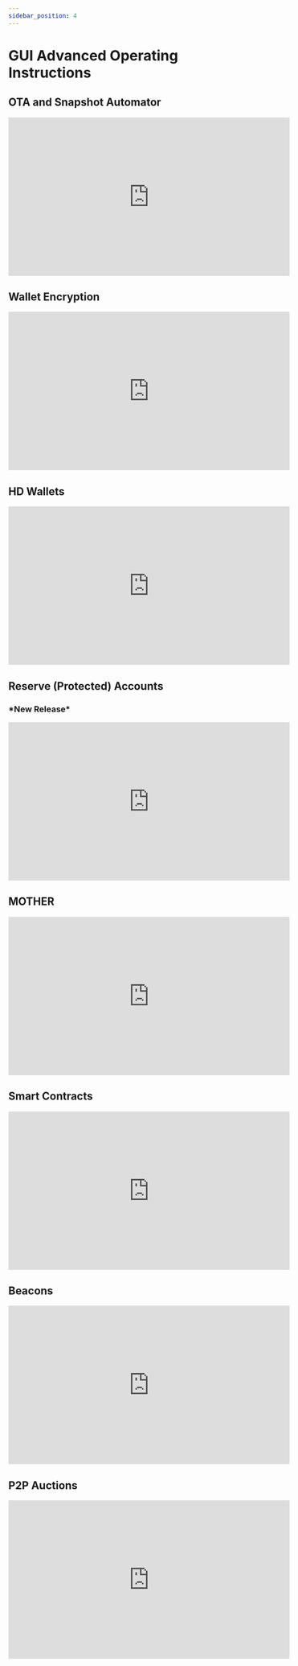 ```yaml
---
sidebar_position: 4
---
```


# GUI Advanced Operating Instructions

## OTA and Snapshot Automator
<iframe width="560" height="315" src="https://www.youtube.com/embed/YAo4wos2glE" title="YouTube video player" frameborder="0" allow="accelerometer; autoplay; clipboard-write; encrypted-media; gyroscope; picture-in-picture; web-share; fullscreen" allowfullscreen></iframe>

## Wallet Encryption
<iframe width="560" height="315" src="https://www.youtube.com/embed/LUesQJdFgcQ" title="YouTube video player" frameborder="0" allow="accelerometer; autoplay; clipboard-write; encrypted-media; gyroscope; picture-in-picture; web-share; fullscreen" allowfullscreen></iframe>

## HD Wallets
<iframe width="560" height="315" src="https://www.youtube.com/embed/tIsUHfrqIh0" title="YouTube video player" frameborder="0" allow="accelerometer; autoplay; clipboard-write; encrypted-media; gyroscope; picture-in-picture; web-share; fullscreen" allowfullscreen></iframe>

## Reserve (Protected) Accounts
### \*New Release\*

<iframe width="560" height="315" src="https://www.youtube.com/embed/q6fgznRcRLs" title="YouTube video player" frameborder="0" allow="accelerometer; autoplay; clipboard-write; encrypted-media; gyroscope; picture-in-picture; web-share; fullscreen" allowfullscreen></iframe>

## MOTHER
<iframe width="560" height="315" src="https://www.youtube.com/embed/AT-_gS0sVb0" title="YouTube video player" frameborder="0" allow="accelerometer; autoplay; clipboard-write; encrypted-media; gyroscope; picture-in-picture; web-share; fullscreen" allowfullscreen></iframe>

## Smart Contracts 
<iframe width="560" height="315" src="https://www.youtube.com/embed/T2NDuantd5w" title="YouTube video player" frameborder="0" allow="accelerometer; autoplay; clipboard-write; encrypted-media; gyroscope; picture-in-picture; web-share; fullscreen" allowfullscreen></iframe>

## Beacons
<iframe width="560" height="315" src="https://www.youtube.com/embed/mzqGwhlPmk8" title="YouTube video player" frameborder="0" allow="accelerometer; autoplay; clipboard-write; encrypted-media; gyroscope; picture-in-picture; web-share; fullscreen" allowfullscreen></iframe>


## P2P Auctions
<iframe width="560" height="315" src="https://www.youtube.com/embed/fPovwHhZx0Q" title="YouTube video player" frameborder="0" allow="accelerometer; autoplay; clipboard-write; encrypted-media; gyroscope; picture-in-picture; web-share; fullscreen" allowfullscreen></iframe>

